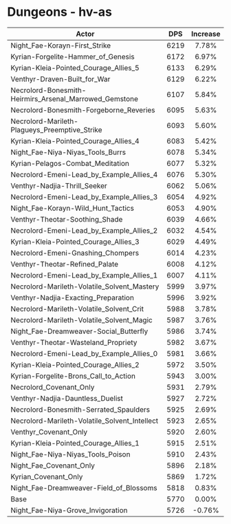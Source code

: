 # Dungeons - hv-as
| Actor | DPS | Increase |
|---|:---:|:---:|
|Night_Fae-Korayn-First_Strike|6219|7.78%|
|Kyrian-Forgelite-Hammer_of_Genesis|6172|6.97%|
|Kyrian-Kleia-Pointed_Courage_Allies_5|6133|6.29%|
|Venthyr-Draven-Built_for_War|6129|6.22%|
|Necrolord-Bonesmith-Heirmirs_Arsenal_Marrowed_Gemstone|6107|5.84%|
|Necrolord-Bonesmith-Forgeborne_Reveries|6095|5.63%|
|Necrolord-Marileth-Plagueys_Preemptive_Strike|6093|5.60%|
|Kyrian-Kleia-Pointed_Courage_Allies_4|6083|5.42%|
|Night_Fae-Niya-Niyas_Tools_Burrs|6078|5.34%|
|Kyrian-Pelagos-Combat_Meditation|6077|5.32%|
|Necrolord-Emeni-Lead_by_Example_Allies_4|6076|5.30%|
|Venthyr-Nadjia-Thrill_Seeker|6062|5.06%|
|Necrolord-Emeni-Lead_by_Example_Allies_3|6054|4.92%|
|Night_Fae-Korayn-Wild_Hunt_Tactics|6053|4.90%|
|Venthyr-Theotar-Soothing_Shade|6039|4.66%|
|Necrolord-Emeni-Lead_by_Example_Allies_2|6032|4.54%|
|Kyrian-Kleia-Pointed_Courage_Allies_3|6029|4.49%|
|Necrolord-Emeni-Gnashing_Chompers|6014|4.23%|
|Venthyr-Theotar-Refined_Palate|6008|4.12%|
|Necrolord-Emeni-Lead_by_Example_Allies_1|6007|4.11%|
|Necrolord-Marileth-Volatile_Solvent_Mastery|5999|3.97%|
|Venthyr-Nadjia-Exacting_Preparation|5996|3.92%|
|Necrolord-Marileth-Volatile_Solvent_Crit|5988|3.78%|
|Necrolord-Marileth-Volatile_Solvent_Magic|5987|3.76%|
|Night_Fae-Dreamweaver-Social_Butterfly|5986|3.74%|
|Venthyr-Theotar-Wasteland_Propriety|5982|3.67%|
|Necrolord-Emeni-Lead_by_Example_Allies_0|5981|3.66%|
|Kyrian-Kleia-Pointed_Courage_Allies_2|5972|3.50%|
|Kyrian-Forgelite-Brons_Call_to_Action|5943|3.00%|
|Necrolord_Covenant_Only|5931|2.79%|
|Venthyr-Nadjia-Dauntless_Duelist|5927|2.72%|
|Necrolord-Bonesmith-Serrated_Spaulders|5925|2.69%|
|Necrolord-Marileth-Volatile_Solvent_Intellect|5923|2.65%|
|Venthyr_Covenant_Only|5920|2.60%|
|Kyrian-Kleia-Pointed_Courage_Allies_1|5915|2.51%|
|Night_Fae-Niya-Niyas_Tools_Poison|5910|2.43%|
|Night_Fae_Covenant_Only|5896|2.18%|
|Kyrian_Covenant_Only|5869|1.72%|
|Night_Fae-Dreamweaver-Field_of_Blossoms|5818|0.83%|
|Base|5770|0.00%|
|Night_Fae-Niya-Grove_Invigoration|5726|-0.76%|
